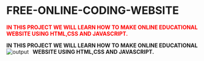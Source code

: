 # FREE-ONLINE-CODING-WEBSITE
<span style="color:red">**IN THIS PROJECT WE WILL LEARN HOW TO MAKE ONLINE EDUCATIONAL WEBSITE USING HTML,CSS AND JAVASCRIPT.**</span>               

**IN THIS PROJECT WE WILL LEARN HOW TO MAKE ONLINE EDUCATIONAL WEBSITE USING HTML,CSS AND JAVASCRIPT.**
<img src="output-1.jpeg"
     alt="output"
     style="float: left; margin-right: 10px;" />
